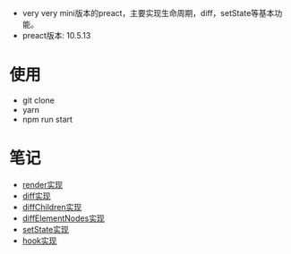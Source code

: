 - very very mini版本的preact，主要实现生命周期，diff，setState等基本功能。
- preact版本: 10.5.13

# 使用
- git clone
- yarn
- npm run start

# 笔记
- [render实现](https://n1pwb3impj.feishu.cn/docs/doccndjsgMAmctPPtWmrwdPkZcc?from=from_copylink)
- [diff实现](https://n1pwb3impj.feishu.cn/docs/doccnZ2JJ3fAMDE4AKiNhkKTE8f?from=from_copylink)
- [diffChildren实现](https://n1pwb3impj.feishu.cn/docs/doccnoLz8JATiKo4AUqjZ7sdGkh?from=from_copylink)
- [diffElementNodes实现](https://n1pwb3impj.feishu.cn/docs/doccnIHaDRALi7jP22WLq5wlWbf?from=from_copylink)
- [setState实现](https://n1pwb3impj.feishu.cn/docs/doccntQKWDzPzz6j9J1ghIS8ved?from=from_copylink)
- [hook实现](https://n1pwb3impj.feishu.cn/docs/doccnoWHHzkkLfxaRAB2ZJxPOZb?from=from_copylink)
